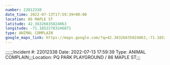 ```yaml
---
number: 22012338
date_time: 2022-07-13T17:59:39+00:00
location: 86 MAPLE ST
latitude: 42.38326635024063
longitude: -71.18522783246871
type: ANIMAL COMPLAIN
google_maps_link: https://maps.google.com/?q=42.38326635024063,-71.18522783246871
---
```


;;;;;;Incident #: 22012338  Date: 2022-07-13 17:59:39   Type: ANIMAL COMPLAIN;;;Location: PQ PARK PLAYGROUND / 86 MAPLE ST;;;
